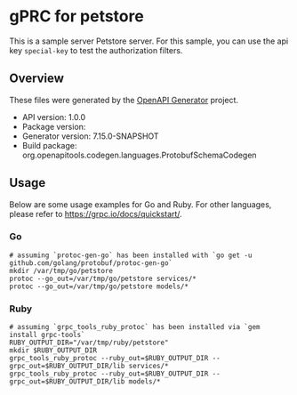 # gPRC for petstore

This is a sample server Petstore server. For this sample, you can use the api key `special-key` to test the authorization filters.

## Overview
These files were generated by the [OpenAPI Generator](https://openapi-generator.tech) project.

- API version: 1.0.0
- Package version: 
- Generator version: 7.15.0-SNAPSHOT
- Build package: org.openapitools.codegen.languages.ProtobufSchemaCodegen

## Usage

Below are some usage examples for Go and Ruby. For other languages, please refer to https://grpc.io/docs/quickstart/.

### Go
```
# assuming `protoc-gen-go` has been installed with `go get -u github.com/golang/protobuf/protoc-gen-go`
mkdir /var/tmp/go/petstore
protoc --go_out=/var/tmp/go/petstore services/*
protoc --go_out=/var/tmp/go/petstore models/*
```

### Ruby
```
# assuming `grpc_tools_ruby_protoc` has been installed via `gem install grpc-tools`
RUBY_OUTPUT_DIR="/var/tmp/ruby/petstore"
mkdir $RUBY_OUTPUT_DIR
grpc_tools_ruby_protoc --ruby_out=$RUBY_OUTPUT_DIR --grpc_out=$RUBY_OUTPUT_DIR/lib services/*
grpc_tools_ruby_protoc --ruby_out=$RUBY_OUTPUT_DIR --grpc_out=$RUBY_OUTPUT_DIR/lib models/*
```
